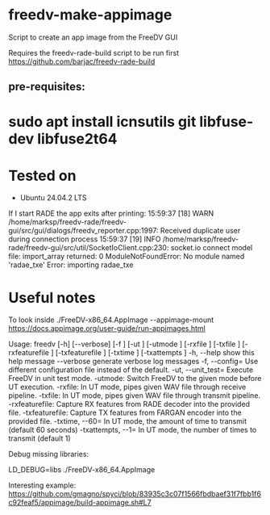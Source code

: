 # freedv-make-appimage
Script to create an app image from the FreeDV GUI

Requires the freedv-rade-build script to be run first
https://github.com/barjac/freedv-rade-build
## pre-requisites:
# sudo apt install icnsutils git libfuse-dev libfuse2t64

# Tested on
* Ubuntu 24.04.2 LTS


If I start RADE the app exits after printing:
15:59:37 [18] WARN /home/marksp/freedv-rade/freedv-gui/src/gui/dialogs/freedv_reporter.cpp:1997: Received duplicate user during connection process
15:59:37 [19] INFO /home/marksp/freedv-rade/freedv-gui/src/util/SocketIoClient.cpp:230: socket.io connect
model file: 
import_array returned: 0
ModuleNotFoundError: No module named 'radae_txe'
Error: importing radae_txe


# Useful notes

To look inside ./FreeDV-x86_64.AppImage --appimage-mount 
https://docs.appimage.org/user-guide/run-appimages.html

Usage: freedv [-h] [--verbose] [-f <str>] [-ut <str>] [-utmode <str>] [-rxfile <str>] [-txfile <str>] [-rxfeaturefile <str>] [-txfeaturefile <str>] [-txtime <num>] [-txattempts <num>]
  -h, --help            	show this help message
  --verbose             	generate verbose log messages
  -f, --config=<str>    	Use different configuration file instead of the default.
  -ut, --unit_test=<str>	Execute FreeDV in unit test mode.
  -utmode:<str>         	Switch FreeDV to the given mode before UT execution.
  -rxfile:<str>         	In UT mode, pipes given WAV file through receive pipeline.
  -txfile:<str>         	In UT mode, pipes given WAV file through transmit pipeline.
  -rxfeaturefile:<str>  	Capture RX features from RADE decoder into the provided file.
  -txfeaturefile:<str>  	Capture TX features from FARGAN encoder into the provided file.
  -txtime, --60=<num>   	In UT mode, the amount of time to transmit (default 60 seconds)
  -txattempts, --1=<num>	In UT mode, the number of times to transmit (default 1)

Debug missing libraries:

LD_DEBUG=libs ./FreeDV-x86_64.AppImage


Interesting example: https://github.com/gmagno/spyci/blob/83935c3c07f1566fbdbaef31f7fbb1f6c92feaf5/appimage/build-appimage.sh#L7